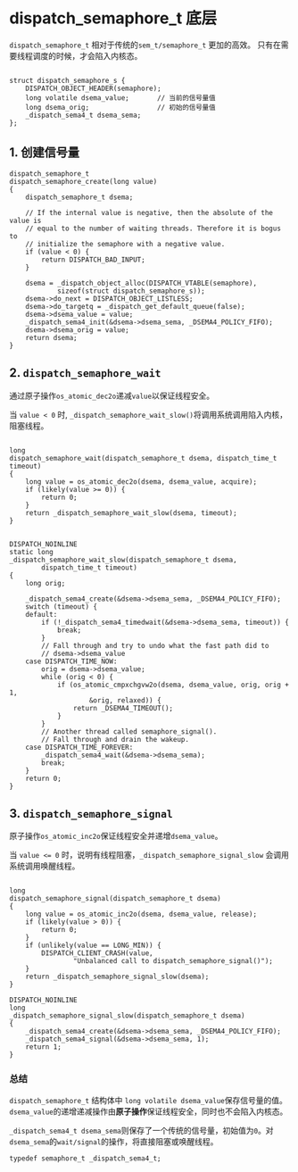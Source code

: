 # **dispatch_semaphore_t** 底层

`dispatch_semaphore_t` 相对于传统的`sem_t/semaphore_t` 更加的高效。 只有在需要线程调度的时候，才会陷入内核态。

```objc

struct dispatch_semaphore_s {
	DISPATCH_OBJECT_HEADER(semaphore);
	long volatile dsema_value;       // 当前的信号量值
	long dsema_orig;                 // 初始的信号量值
	_dispatch_sema4_t dsema_sema;
};

```

## 1. 创建信号量 

```objc
dispatch_semaphore_t
dispatch_semaphore_create(long value)
{
	dispatch_semaphore_t dsema;

	// If the internal value is negative, then the absolute of the value is
	// equal to the number of waiting threads. Therefore it is bogus to
	// initialize the semaphore with a negative value.
	if (value < 0) {
		return DISPATCH_BAD_INPUT;
	}

	dsema = _dispatch_object_alloc(DISPATCH_VTABLE(semaphore),
			sizeof(struct dispatch_semaphore_s));
	dsema->do_next = DISPATCH_OBJECT_LISTLESS;
	dsema->do_targetq = _dispatch_get_default_queue(false);
	dsema->dsema_value = value;
	_dispatch_sema4_init(&dsema->dsema_sema, _DSEMA4_POLICY_FIFO);
	dsema->dsema_orig = value;
	return dsema;
}
```


## 2. `dispatch_semaphore_wait`

通过原子操作`os_atomic_dec2o`递减`value`以保证线程安全。

当 `value < 0` 时,  `_dispatch_semaphore_wait_slow()`将调用系统调用陷入内核，阻塞线程。  

```objc

long
dispatch_semaphore_wait(dispatch_semaphore_t dsema, dispatch_time_t timeout)
{
	long value = os_atomic_dec2o(dsema, dsema_value, acquire);
	if (likely(value >= 0)) {
		return 0;
	}
	return _dispatch_semaphore_wait_slow(dsema, timeout);
}


DISPATCH_NOINLINE
static long
_dispatch_semaphore_wait_slow(dispatch_semaphore_t dsema,
		dispatch_time_t timeout)
{
	long orig;

	_dispatch_sema4_create(&dsema->dsema_sema, _DSEMA4_POLICY_FIFO);
	switch (timeout) {
	default:
		if (!_dispatch_sema4_timedwait(&dsema->dsema_sema, timeout)) {
			break;
		}
		// Fall through and try to undo what the fast path did to
		// dsema->dsema_value
	case DISPATCH_TIME_NOW:
		orig = dsema->dsema_value;
		while (orig < 0) {
			if (os_atomic_cmpxchgvw2o(dsema, dsema_value, orig, orig + 1,
					&orig, relaxed)) {
				return _DSEMA4_TIMEOUT();
			}
		}
		// Another thread called semaphore_signal().
		// Fall through and drain the wakeup.
	case DISPATCH_TIME_FOREVER:
		_dispatch_sema4_wait(&dsema->dsema_sema);
		break;
	}
	return 0;
}
```

## 3. `dispatch_semaphore_signal`

原子操作`os_atomic_inc2o`保证线程安全并递增`dsema_value`。

当 `value <= 0` 时，说明有线程阻塞，`_dispatch_semaphore_signal_slow` 会调用系统调用唤醒线程。

```objc

long
dispatch_semaphore_signal(dispatch_semaphore_t dsema)
{
	long value = os_atomic_inc2o(dsema, dsema_value, release);
	if (likely(value > 0)) {
		return 0;
	}
	if (unlikely(value == LONG_MIN)) {
		DISPATCH_CLIENT_CRASH(value,
				"Unbalanced call to dispatch_semaphore_signal()");
	}
	return _dispatch_semaphore_signal_slow(dsema);
}

DISPATCH_NOINLINE
long
_dispatch_semaphore_signal_slow(dispatch_semaphore_t dsema)
{
	_dispatch_sema4_create(&dsema->dsema_sema, _DSEMA4_POLICY_FIFO);
	_dispatch_sema4_signal(&dsema->dsema_sema, 1);
	return 1;
}

```

### 总结

`dispatch_semaphore_t` 结构体中 `long volatile dsema_value`保存信号量的值。`dsema_value`的递增递减操作由**原子操作**保证线程安全，同时也不会陷入内核态。

`_dispatch_sema4_t dsema_sema`则保存了一个传统的信号量，初始值为`0`。对`dsema_sema`的`wait/signal`的操作，将直接阻塞或唤醒线程。

```objc
typedef semaphore_t _dispatch_sema4_t;
```